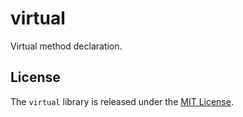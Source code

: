 # virtual

Virtual method declaration.

## License

The `virtual` library is released under the [MIT License](https://github.com/obsidian-btc/virtual/blob/master/MIT-License.txt).

